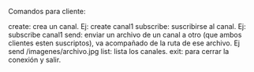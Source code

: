Comandos para cliente:

create: crea un canal. Ej: create canal1
subscribe: suscribirse al canal. Ej: subscribe canal1
send: enviar un archivo de un canal a otro (que ambos clientes esten suscriptos), va acompañado de la ruta de ese archivo. Ej send /imagenes/archivo.jpg
list: lista los canales. 
exit: para cerrar la conexión y salir.


